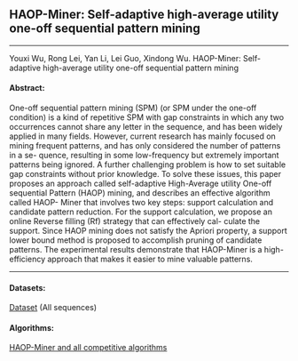 ## HAOP-Miner: Self-adaptive high-average utility one-off sequential pattern mining
***

Youxi Wu, Rong  Lei, Yan Li, Lei Guo, Xindong Wu. HAOP-Miner: Self-adaptive high-average utility one-off sequential pattern mining

#### Abstract:

One-off sequential pattern mining (SPM) (or SPM under the one-off condition) is a kind of repetitive SPM with gap constraints in which any two occurrences cannot share any letter in the sequence, and has been widely applied in many fields. However, current research has mainly focused on mining frequent patterns, and has only considered the number of patterns in a se- quence, resulting in some low-frequency but extremely important patterns being ignored. A further challenging problem is how to set suitable gap constraints without prior knowledge. To solve these issues, this paper proposes an approach called self-adaptive High-Average utility One-off sequential Pattern (HAOP) mining, and describes an effective algorithm called HAOP- Miner that involves two key steps: support calculation and candidate pattern reduction. For the support calculation, we propose an online Reverse filling (Rf) strategy that can effectively cal- culate the support. Since HAOP mining does not satisfy the Apriori property, a support lower bound method is proposed to accomplish pruning of candidate patterns. The experimental results demonstrate that HAOP-Miner is a high-efficiency approach that makes it easier to mine valuable patterns.

---

#### Datasets:
[Dataset](https://github.com/wuc567/Pattern-Mining/blob/master/HAOP-Miner/DataSet.zip)  (All sequences)

#### Algorithms:

[HAOP-Miner and all competitive algorithms](https://github.com/wuc567/Pattern-Mining/blob/master/HAOP-Miner/HAOP-Miner_code.zip)
 

